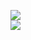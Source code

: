 [![](https://img.shields.io/badge/Made%20With-Github%20Spray-lightgrey.svg?style=for-the-badge&logo=github)](https://github.com/Annihil/github-spray#14709)  
[![](https://i.imgur.com/2DrTn0Z.gif)](https://github.com/Annihil/github-spray)